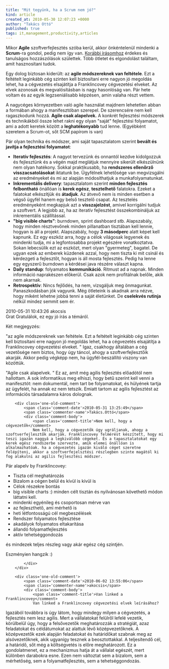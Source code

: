 ```yaml
---
title: "Mit tegyünk, ha a Scrum nem jó?"
kind: article
created_at: 2010-05-30 12:07:23 +0000
author: "Takács Ottó"
published: true
tags: it,management,productivity,articles
---
```

Mikor __Agile__ szoftverfejlesztés szóba kerül, akkor önkéntelenül mindenki a __Scrum__-ra gondol, pedig nem így van. [Korábbi írásomhoz](/extracts/megertik-es-atelik-munkajukat-scrum-modszerrol-1-resz) érdekes és tanulságos hozzászólások születtek. Több ötletet és elgondolást találtam, amit hasznosítani tudok.

Egy dolog biztosan kiderült: az __agile módszereknek van feltétele__. Ezt a feltételt leginkább cég szinten kell biztosítani erre nagyon jó megoldás lehet, ha a cégvezetés elsajátítja a Franklincovey cégvezetési elveket. Az elvek azonosak és megvalósításban is nagy hasonlóság van. Pár hete voltam és az egyik legzseniálisabb képzésen, amin valaha részt vettem.

A nagycéges környezetben való agile használat majdnem lehetetlen abban a formában ahogy a manifesztóban szerepel. De szerencsére nem kell ragaszkodunk hozzá. __Agile csak alapelvek.__ A konkrét fejlesztési módszerek és technikákból össze lehet rakni egy olyan "saját" fejlesztési folyamatot, ami a adott keretek között a __leghatékonyabb__ tud lenne. (Egyébként szeretem a Scrum-ot, sőt SCM papírom is van)

Pár olyan technika és módszer, ami saját tapasztalatom szerint __bevált és javítja a fejlesztési folyamatot__:

* __Iteratív fejlesztés__: A nagyot tervezünk és onnantól kezdve kidolgozzuk és fejlesztünk és a végén majd meglátjuk mennyire sikerült elkészülnünk nem olyan hatékony. Sokkal praktikusabb, ha __rendszeres ellenőrző visszacsatolásokat__ iktatunk be. Ügyfélnek lehetősége van megvizsgálni az eredményeket és mi az alapján módosíthatjuk a munkafolyamatunkat.
* __Inkrementális delivery__: tapasztalatom szerint __minden fejlesztés felbontható__ önállóan is __kerek egész__, __tesztelhető__ falatokra. Ezeket a falatokat elkészítjük és __átadjuk__. Az átvevő nem is minden esetben a végső ügyfél hanem egy belső tesztelő csapat. Az tesztelés eredményeként megkapjuk azt a __visszajelzést__, amivel korrigálni tudjuk a szoftvert. A legjobb az, ha az iteratív fejlesztést összekombináljuk az inkrementális szállítással.
* __"big visible charts"__: burndown, sprint dashboard stb. Alapszabály, hogy minden résztvevőnek minden pillanatban tisztában kell lennie, hogyan is áll a projekt. Alapszabály, hogy __3 másodperc__ alatt képet kell kapnunk. Ez egy eszköz arra, hogy a célok világosak legyenek és mindenki tudja, mi a legfontosabba projekt egészére vonatkoztatva. Sokan lebecsülik ezt az eszközt, mert olyan "gyermeteg", bagatel. De ugyan ezek az emberek küzdenek azzal, hogy nem tiszta ki mit csinál és kérdezgeti a fejlesztőt, hogyan is áll mosta  fejlesztés. Pedig ha lenne egy egyszerű burndown a kérdései java részére választ kapna.
* __Daily standup__: folyamatos __kommunikáció__. Ritmust ad a napnak. Minden információ naprakészen előkerül. Csak azok nem profitálnak belőle, akik nem akarnak.
* __Retrospektív__: Nincs fejlődés, ha nem, vizsgáljuk meg önmagunkat. Panaszkodásban jók vagyunk. Még ötleteink is akadnak arra nézve, hogy miként lehetne jobbá tenni a saját életünket. De __cselekvés rutinja__ nélkül mindez semmit sem ér.






<div class='old-comments'>
		<div class='one-old-comment'>
			<span class='comment-date'>2010-05-31 10:43:26</span>
			<span class='commenter-name'>akocsis</span>
			<div class='comment-body'>
				<span class='comment-title'>Grat</comment>
				Gratulálok, ez egy jó írás a témáról.

Két megjegyzés:

"az agile módszereknek van feltétele. Ezt a feltételt leginkább cég szinten kell biztosítani erre nagyon jó megoldás lehet, ha a cégvezetés elsajátítja a Franklincovey cégvezetési elveket. "
Igaz, csakhogy általában a cég vezetősége nem biztos, hogy úgy táncol, ahogy a szoftverfejlesztőik akarják. Akkor pedig végképp nem, ha ügyfél-beszállító viszony van közöttük.

"Agile csak alapelvek. "
Ez az, amit még agilis fejlesztés előadótól nem hallottam.
A sok informatikus meg elhiszi, hogy betű szerint kell venni a manifesztót: nem dokumentál, nem tart be folyamatokat, és hülyének tartja az ügyfelét, ha annak ez nem tetszik.
Emiatt tartom az agilis fejlesztést az információs társadalamra káros dolognak.
			</div>
		</div>
		
		<div class='one-old-comment'>
			<span class='comment-date'>2010-05-31 13:25:49</span>
			<span class='commenter-name'>Takács.Ottó</span>
			<div class='comment-body'>
				<span class='comment-title'>Nem kell, hogy a cégvezetők</comment>
				Nem kell, hogy a cégvezetők úgy ugráljanak, ahogy a szoftverfejlesztők akarják. Franklincovey felmérést készített, hogy mi teszi igazán naggyá a legkiválóbb cégeket. És a tapasztalatokat egy kerek egész rendszerbe szervezte, amik elemei önállóan is alkalmazhatóak. ha a cégvezetés igazán kiváló céget szeretne felépíteni, akkor a szoftverfejelsztési részlegben szinte magától ki fog alakulni az agilis fejlesztési módszer.

Pár alapelv by Franklincovey:

- Tiszta cél meghatározás
- Bizalom a cégen belül és kívül is kívül is
- Célok részekre bontás
- big visible charts :) minden célt tisztán és nyilvánosan követhető módon láttatni kell.
- mindenki egyénileg és csoportosan mérve van
- az fejleszthető, ami mérhető is
- heti létfontosságú cél megbeszélések
- Rendszer folyamatos fejlesztése
- akadályok folyamatos eltakarítása
- állandó folyamatfejlesztés
- aktív tehetséggondozás 

és mindezek teljes részleg vagy akár egész cég szintjén.

Eszményien hangzik :)

			</div>
		</div>
		
		<div class='one-old-comment'>
			<span class='comment-date'>2010-06-02 13:55:06</span>
			<span class='commenter-name'>akocsis</span>
			<div class='comment-body'>
				<span class='comment-title'>Van linked a Franklincovey</comment>
				Van linked a Franklincovey cégvezetési elvek leírásához?

Igazából továbbra is úgy látom, hogy mindegy milyen a cégvezetés, a fejlesztés nem lesz agilis.
Mert a vállalatokat felülről lefelé vezetik, körülbelül úgy, hogy a felsővezetők meghatározzák a stratégiát, azaz feladatokat és céldátumokat az alattuk lévő középvezetőknek. A középvezetők ezek alapján feladatokat és határidőkat szabnak meg az alsóvezetőknek, akik ugyanígy tesznek a beosztottakkal.
A teljesítendő cél, a határidő, sőt még a költségvetés is előre meghatározott. Ez a gondolatmenet, ez a mechanizmus hatja át a vállalat egészét, mert különben darabokra esne.
Ezen nem változtat sem a bizalom, sem a mérhetőség, sem a folyamatfejlesztés, sem a tehetséggondozás.
			</div>
		</div>
		</div>